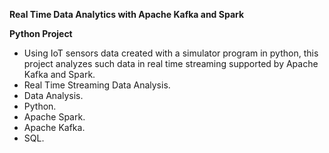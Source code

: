 **Real Time Data Analytics with Apache Kafka and Spark**

**Python Project**

- Using IoT sensors data created with a simulator program in python, this project analyzes such data in real time streaming supported by Apache Kafka and Spark.
- Real Time Streaming Data Analysis.
- Data Analysis.
- Python.
- Apache Spark.
- Apache Kafka.
- SQL.
